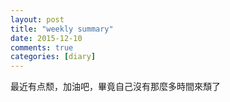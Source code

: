 ```yaml
---
layout: post
title: "weekly summary"
date: 2015-12-10
comments: true
categories: [diary]
---
```


最近有点颓，加油吧，畢竟自己沒有那麼多時間來頹了